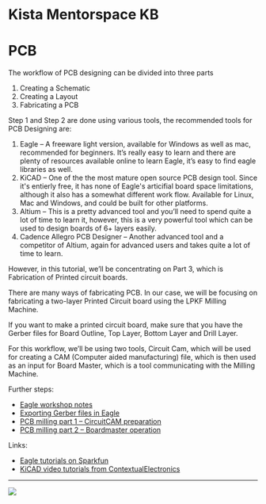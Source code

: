 Kista Mentorspace KB
================================================================================

# PCB

The workflow of PCB designing can be divided into three parts

1. Creating a Schematic
2. Creating a Layout
3. Fabricating a PCB

Step 1 and Step 2 are done using various tools, the recommended tools for PCB Designing are:

1. Eagle – A freeware light version, available for Windows as well as mac, recommended for beginners. It’s really easy to learn and there are plenty of resources available online to learn Eagle, it’s easy to find eagle libraries as well.
2. KiCAD – One of the the most mature open source PCB design tool. Since it's entierly free, it has none of Eagle's articifial board space limitations, although it also has a somewhat different work flow. Available for Linux, Mac and Windows, and could be built for other platforms.
3. Altium – This is a pretty advanced tool and you’ll need to spend quite a lot of time to learn it, however, this is a very powerful tool which can be used to design boards of 6+ layers easily.
4. Cadence Allegro PCB Designer – Another advanced tool and a competitor of Altium, again for advanced users and takes quite a lot of time to learn.

However, in this tutorial, we’ll be concentrating on Part 3, which is Fabrication of Printed circuit boards.

There are many ways of fabricating PCB. In our case, we will be focusing on fabricating a two-layer Printed Circuit board using the LPKF Milling Machine.

If you want to make a printed circuit board, make sure that you have the Gerber files for Board Outline, Top Layer, Bottom Layer and Drill Layer.

For this workflow, we’ll be using two tools, Circuit Cam, which will be used for creating a CAM (Computer aided manufacturing) file, which is then used as an input for Board Master, which is a tool communicating with the Milling Machine.

Further steps:

* [Eagle workshop notes](pcb/eagle_workshop.md)
* [Exporting Gerber files in Eagle](pcb/eagle_gerber.pdf)
* [PCB milling part 1 – CircuitCAM preparation](pcb/lpkf_circuitcam.md)
* [PCB milling part 2 – Boardmaster operation](pcb/lpkf_boardmaster.md)

Links:

* [Eagle tutorials on Sparkfun](https://learn.sparkfun.com/tutorials/tags/eagle)
* [KiCAD video tutorials from ContextualElectronics](https://contextualelectronics.com/learning/getting-to-blinky-4-0/)

---

![](http://www.oshwa.org/wp-content/uploads/2014/03/oshw-logo-100-px.png)
